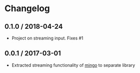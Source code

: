 Changelog
=========

## 0.1.0 / 2018-04-24
- Project on streaming input. Fixes #1

## 0.0.1 / 2017-03-01
- Extracted streaming functionality of [mingo](https://github.com/kofrasa/mingo) to separate library